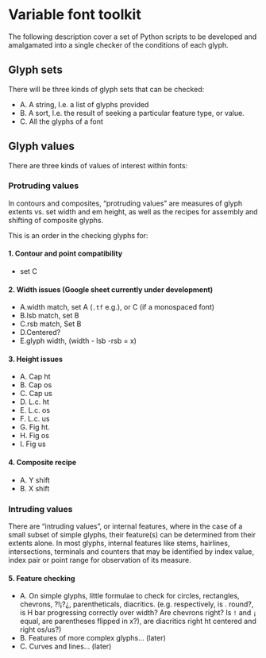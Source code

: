 Variable font toolkit
=====================

The following description cover a set of Python scripts to be developed and amalgamated into a single checker of the conditions of each glyph.

Glyph sets
----------

There will be three kinds of glyph sets that can be checked:

- A. A string, I.e. a list of glyphs provided  
- B. A sort, I.e. the result of seeking a particular feature type, or value.  
- C. All the glyphs of a font

Glyph values
------------

There are three kinds of values of interest within fonts:

### Protruding values

In contours and composites, “protruding values” are measures of glyph extents vs. set width and em height, as well as the recipes for assembly and shifting of composite glyphs.

This is an order in the checking glyphs for:

#### 1. Contour and point compatibility

- set C

#### 2. Width issues (Google sheet currently under development)

- A.width match, set A (`.tf` e.g.), or C (if a monospaced font)
- B.lsb match, set B
- C.rsb match, Set B
- D.Centered?
- E.glyph width, (width - lsb -rsb = x)

#### 3. Height issues

- A. Cap ht 
- B. Cap os
- C. Cap us
- D. L.c. ht
- E. L.c. os
- F. L.c. us
- G. Fig ht.
- H. Fig os
- I. Fig us

#### 4. Composite recipe

- A. Y shift
- B. X shift
 
### Intruding values
 
There are “intruding values”, or internal features, where in the case of a small subset of simple glyphs, their feature(s) can be determined from their extents alone. In most glyphs, internal features like stems, hairlines, intersections, terminals and counters that may be identified by index value, index pair or point range for observation of its measure.

#### 5. Feature checking 
- A. On simple glyphs, little formulae to check for circles, rectangles, chevrons, ?!¡?¿, parentheticals, diacritics. (e.g. respectively, is . round?, is H bar progressing correctly over width? Are chevrons right? Is `!` and `¡` equal, are parentheses flipped in x?), are diacritics right ht centered and right os/us?)
- B. Features of more complex glyphs… (later)
- C. Curves and lines… (later)
